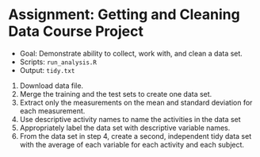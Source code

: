 # Assignment: Getting and Cleaning Data Course Project

* Goal: Demonstrate ability to collect, work with, and clean a data set.
* Scripts: `run_analysis.R`
* Output: `tidy.txt`

1. Download data file.
2. Merge the training and the test sets to create one data set.
3. Extract only the measurements on the mean and standard deviation for each measurement.
4. Use descriptive activity names to name the activities in the data set
5. Appropriately label the data set with descriptive variable names.
6. From the data set in step 4, create a second, independent tidy data set with the average of each variable for each activity and each subject.

